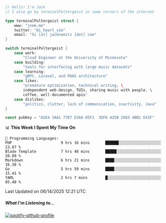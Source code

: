 ```go
// Hello! I'm Jack
// I also go by terminalPoltergeist in some corners of the internet

type terminalPoltergeist struct {
    www: "jnem.me"
    twitter: "@i_heart_vim"
    email: "hi [at] jacknemitz [dot] com"
}

switch terminalPoltergeist {
    case work:
        "Cloud Engineer at the University of Minnesota"
    case building:
        "tools for interfacing with large music datasets"
    case learning:
        "gRPC, Laravel, and PAAS architecture"
    case likes:
        "premature optimization, technical writing, \
        independent web-design, TUIs, sharing music with people, \
        coffee, well-documented apis"
    case dislikes:
        "politics, clutter, lack of communication, inactivity, Java"
}

const pubKey = "A2E4 3AA1 77B7 E36A 05F2  3DF6 A25B 2683 4BB1 E43F"
```

<!--START_SECTION:waka-->
📊 **This Week I Spent My Time On** 

```text
💬 Programming Languages: 
PHP                      9 hrs 16 mins       ██████░░░░░░░░░░░░░░░░░░░   23.87 % 
Blade Template           7 hrs 48 mins       █████░░░░░░░░░░░░░░░░░░░░   20.09 % 
Markdown                 6 hrs 21 mins       ████░░░░░░░░░░░░░░░░░░░░░   16.38 % 
Go                       5 hrs 59 mins       ████░░░░░░░░░░░░░░░░░░░░░   15.41 % 
YAML                     2 hrs 7 mins        █░░░░░░░░░░░░░░░░░░░░░░░░   05.48 % 
```


 Last Updated on 06/14/2025 12:21 UTC
<!--END_SECTION:waka-->

##### What I'm Listening to...

[![spotify-github-profile](https://jnem.me/listening-item?maxAge=2592000)](https://jnem.me/listening)
